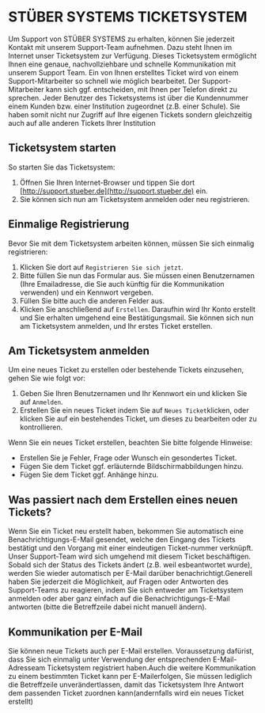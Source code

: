 # STÜBER SYSTEMS TICKETSYSTEM

Um Support von STÜBER SYSTEMS zu erhalten, können Sie jederzeit Kontakt mit unserem Support-Team aufnehmen. Dazu steht Ihnen im Internet unser Ticketsystem zur Verfügung. Dieses Ticketsystem ermöglicht Ihnen eine genaue, nachvollziehbare und schnelle Kommunikation mit unserem Support Team. Ein von Ihnen erstelltes Ticket wird von einem Support-Mitarbeiter so schnell wie möglich bearbeitet. Der Support-Mitarbeiter kann sich ggf. entscheiden, mit Ihnen per Telefon direkt zu sprechen. Jeder Benutzer des Ticketsystems ist über die Kundennummer einem Kunden bzw. einer Institution zugeordnet (z.B. einer Schule). Sie haben somit nicht nur Zugriff auf Ihre eigenen Tickets sondern gleichzeitig auch auf alle anderen Tickets Ihrer Institution

## Ticketsystem starten

So starten Sie das Ticketsystem: 

1. Öffnen Sie Ihren Internet-Browser und tippen Sie dort [http://support.stueber.de](http://support.stueber.de)  ein.
2. Sie können sich nun am Ticketsystem anmelden oder neu registrieren.

## Einmalige Registrierung

Bevor Sie mit dem Ticketsystem arbeiten können, müssen Sie sich einmalig registrieren: 

1. Klicken Sie dort auf `Registrieren Sie sich jetzt`. 
2. Bitte füllen Sie nun das Formular aus. Sie müssen einen Benutzernamen (Ihre Emailadresse, die Sie auch künftig für die Kommunikation verwenden) und ein Kennwort vergeben.
3. Füllen Sie bitte auch die anderen Felder aus. 
4. Klicken Sie anschließend auf `Erstellen`. Daraufhin wird Ihr Konto erstellt und Sie erhalten umgehend eine Bestätigungsmail. Sie können sich nun am Ticketsystem anmelden, und Ihr erstes Ticket erstellen.

## Am Ticketsystem anmelden

Um eine neues Ticket zu erstellen oder bestehende Tickets einzusehen, gehen Sie wie folgt vor:

1. Geben Sie Ihren Benutzernamen und Ihr Kennwort ein und klicken Sie auf `Anmelden`.
2. Erstellen Sie ein neues Ticket indem Sie auf `Neues Ticket`klicken, oder klicken Sie auf ein bestehendes Ticket, um dieses zu bearbeiten oder zu kontrollieren.

Wenn Sie ein neues Ticket erstellen, beachten Sie bitte folgende Hinweise:

* Erstellen Sie je Fehler, Frage oder Wunsch ein gesondertes Ticket.
* Fügen Sie dem Ticket ggf. erläuternde Bildschirmabbildungen hinzu.
* Fügen Sie dem Ticket ggf. Anhänge hinzu.

## Was passiert nach dem Erstellen eines neuen Tickets?

Wenn Sie ein Ticket neu erstellt haben, bekommen Sie automatisch eine Benachrichtigungs-E-Mail gesendet, welche den Eingang des Tickets bestätigt und den Vorgang mit einer eindeutigen Ticket-nummer verknüpft. Unser Support-Team wird sich umgehend mit diesem Ticket beschäftigen. Sobald sich der Status des Tickets ändert (z.B. weil esbeantwortet wurde), werden Sie wieder automatisch per E-Mail darüber benachrichtigt.Generell haben Sie jederzeit die Möglichkeit, auf Fragen oder Antworten des Support-Teams zu reagieren, indem Sie sich entweder am Ticketsystem anmelden oder aber ganz einfach auf die Benachrichtigungs-E-Mail antworten (bitte die Betreffzeile dabei nicht manuell ändern).

## Kommunikation per E-Mail

Sie können neue Tickets auch per E-Mail erstellen. Voraussetzung dafürist, dass Sie sich einmalig unter Verwendung der entsprechenden E-Mail-Adresseam Ticketsystem registriert haben.Auch die weitere Kommunikation zu einem bestimmten Ticket kann per E-Mailerfolgen, Sie müssen lediglich die Betreffzeile unverändertlassen, damit das Ticketsystem Ihre Antwort dem passenden Ticket zuordnen kann(andernfalls wird ein neues Ticket erstellt)